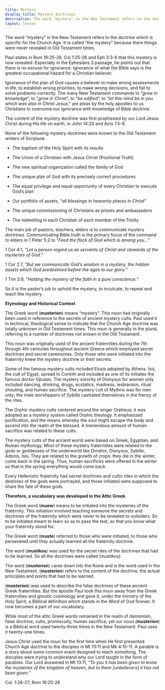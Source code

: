 ```yaml
---
title: Mystery
display_title: Mystery Doctrines
description: The word "mystery" in the New Testament refers to the doctrine which is specific for the Church Age. It is called "the mystery" because there things were never revealed in Old Testament times.
layout: lesson
---
```


The word “mystery” in the New Testament refers to the doctrine which is specific for the Church Age. It is called “the mystery” because there things were never revealed in Old Testament times.

Paul states in Rom 16:25-26, Col 1:25-26 and Eph 3:3-6 that this mystery is now revealed. Especially in the Ephesians 3 passage, he points out that there is no excuse for ignorance. Ignorance of what the Bible says is the greatest occupational hazard for a Christian believer.

Ignorance of the plan of God causes a believer to make wrong assessments in life, to establish wrong priorities, to make wrong decisions, and fail to solve problems correctly. The many New Testament commands to “_grow in knowledge_”, to “_grow in Christ_”, to “_be edified_”, to “_let this mind be in you which was also in Christ Jesus_," are pleas by the holy apostles to us Christians to overcome our ignorance with knowledge of Bible doctrine.

The content of the mystery doctrine was first prophesied by our Lord Jesus Christ during His life on earth, in John 14:20 and Acts 1:5-8.

None of the following mystery doctrines were known to the Old Testament writers of Scripture:

* The baptism of the Holy Spirit with its results

* The Union of a Christian with Jesus Christ (Positional Truth)

* The new spiritual organization called the family of God

* The unique plan of God with its precisely correct procedures

* The equal privilege and equal opportunity of every Christian to execute God’s plan

* Our portfolio of assets, “_all blessings in heavenly places in Christ_”

* The unique commissioning of Christians as priests and ambassadors

* The indwelling in each Christian of each member of the Trinity

The main job of pastors, teachers, elders is to communicate mystery doctrines. Communicating Bible truth is the primary focus of the command to elders in 1 Peter 5:2 to “_Feed the flock of God which is among you…_”

1 Cor 4:1, “_Let a person regard us as servants of Christ and stewards of the mysteries of God._”

1 Cor 2:7, “_But we communicate God’s wisdom in a mystery, the hidden assets which God predestined before the ages to our glory._”

1 Tim 3:9, “_Holding the mystery of the faith in a pure conscience._”

So it is the pastor’s job to uphold the mystery, to inculcate, to repeat and teach the mystery.

**Etymology and Historical Context**

The Greek word (**musterion**) means “mystery”. This noun had originally been used in reference to the secrets of ancient mystery cults. Paul used it in technical, theological sense to indicate that the Church Age doctrine was totally unknown in Old Testament times. This noun is generally in the plural, referring to a number of doctrines not known in the Old Testament.

This noun was originally used of the ancient fraternities during the 7th through 4th centuries throughout ancient Greece which employed secret doctrines and secret ceremonies. Only those who were initiated into the fraternity knew the mystery doctrine or their secrets.

Some of the famous mystery cults included Elusis adopted by Athens. Isis, the cult of Egypt, spread to Corinth and included as one of its initiates the famous doctor Opulais. The mystery sorority of Dionysus for women only included dancing, drinking, drugs, ecstatics, madness, lesbianism, ritual shouting, and human sacrifice. The mystery cult of Mythris was for men only; the male worshippers of Sybille castrated themselves in the frenzy of the rites.

The Orphic mystery cults centered around the singer Orpheus; it was adopted as a mystery system called Orphic theology. It emphasized purification, and the means whereby the soul might escape the body and ascend into the realm of the blessed. A tremendous amount of human sacrifice was related to these cults.

The mystery cults of the ancient world were based on Greek, Egyptian, and Roman mythology. Most of these mystery fraternities were related to the gods or goddesses of the underworld like Dimetre, Dionysus, Sybille, Adonis, Isis. They are related to the growth of crops: they die in the winter, come back in the spring. Thus, human sacrifices were offered in the winter so that in the spring everything would come back.

Every Hellenistic fraternity had secret doctrines and cultic rites in which the destinies of the gods were portrayed, and those initiated were supposed to share the fate of these gods.

**Therefore, a vocabulary was developed in the Attic Greek.**

The Greek word (**muew**) means to be initiated into the mysteries of the fraternity. This initiation involved teaching someone the secrets and doctrines of the fraternity which were never to be revealed to outsiders. So to be initiated meant to learn so as to pass the test, so that you know what your fraternity stood for.

The Greek word (**muste**) referred to those who were initiated, to those who persevered until they actually learned all the fraternity doctrine.

The word (**mustikos**) was used for the secret rites of the doctrines that had to be learned. So all the doctrines were called (mustikos).

The word (**musterion**) came down into the Koine and is the word used in the New Testament. (**musterion**) refers to the content of the doctrine, the actual principles and points that had to be learned.

(**musterion**) was used to describe the false doctrines of these ancient Greek fraternities. But the apostle Paul took this noun away from the Greek fraternities and gnostic cosmology and gave it, under the ministry of the Holy Spirit, a Biblical definition which stands in the Word of God forever. It now becomes a part of our vocabulary.

While most of the attic Greek words remained in the realm of demonism, false doctrine, cults, promiscuity, human sacrifice, yet our noun (**musterion**) is a Biblical word used twenty-three times in the New Testament. Paul uses it twenty-one times.

Jesus Christ used the noun for the first time when He first presented Church Age doctrine to the disciples in Mt 13:11 and Mk 4:10-11. A parable is a story about some common event designed to teach something. The disciples were trying to understand why our Lord taught in the form of parables. Our Lord answered in Mt 13:11, “_To you it has been given to know the mysteries of the kingdom of heaven, but to them [unbelievers] it has not been given._”

Col. 1:26-27; Rom 16:25-26

